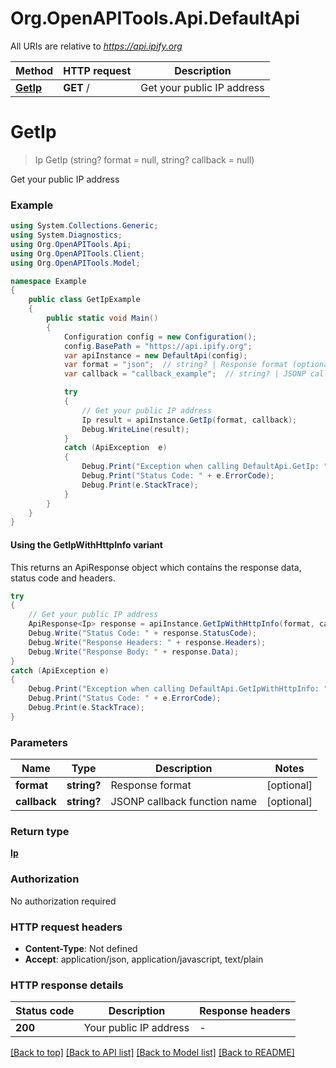 # Org.OpenAPITools.Api.DefaultApi

All URIs are relative to *https://api.ipify.org*

| Method | HTTP request | Description |
|--------|--------------|-------------|
| [**GetIp**](DefaultApi.md#getip) | **GET** / | Get your public IP address |

<a id="getip"></a>
# **GetIp**
> Ip GetIp (string? format = null, string? callback = null)

Get your public IP address

### Example
```csharp
using System.Collections.Generic;
using System.Diagnostics;
using Org.OpenAPITools.Api;
using Org.OpenAPITools.Client;
using Org.OpenAPITools.Model;

namespace Example
{
    public class GetIpExample
    {
        public static void Main()
        {
            Configuration config = new Configuration();
            config.BasePath = "https://api.ipify.org";
            var apiInstance = new DefaultApi(config);
            var format = "json";  // string? | Response format (optional) 
            var callback = "callback_example";  // string? | JSONP callback function name (optional) 

            try
            {
                // Get your public IP address
                Ip result = apiInstance.GetIp(format, callback);
                Debug.WriteLine(result);
            }
            catch (ApiException  e)
            {
                Debug.Print("Exception when calling DefaultApi.GetIp: " + e.Message);
                Debug.Print("Status Code: " + e.ErrorCode);
                Debug.Print(e.StackTrace);
            }
        }
    }
}
```

#### Using the GetIpWithHttpInfo variant
This returns an ApiResponse object which contains the response data, status code and headers.

```csharp
try
{
    // Get your public IP address
    ApiResponse<Ip> response = apiInstance.GetIpWithHttpInfo(format, callback);
    Debug.Write("Status Code: " + response.StatusCode);
    Debug.Write("Response Headers: " + response.Headers);
    Debug.Write("Response Body: " + response.Data);
}
catch (ApiException e)
{
    Debug.Print("Exception when calling DefaultApi.GetIpWithHttpInfo: " + e.Message);
    Debug.Print("Status Code: " + e.ErrorCode);
    Debug.Print(e.StackTrace);
}
```

### Parameters

| Name | Type | Description | Notes |
|------|------|-------------|-------|
| **format** | **string?** | Response format | [optional]  |
| **callback** | **string?** | JSONP callback function name | [optional]  |

### Return type

[**Ip**](Ip.md)

### Authorization

No authorization required

### HTTP request headers

 - **Content-Type**: Not defined
 - **Accept**: application/json, application/javascript, text/plain


### HTTP response details
| Status code | Description | Response headers |
|-------------|-------------|------------------|
| **200** | Your public IP address |  -  |

[[Back to top]](#) [[Back to API list]](../README.md#documentation-for-api-endpoints) [[Back to Model list]](../README.md#documentation-for-models) [[Back to README]](../README.md)

